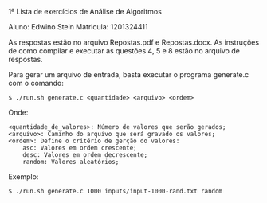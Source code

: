 1ª Lista de exercícios de Análise de Algoritmos

Aluno: Edwino Stein
Matricula: 1201324411  

As respostas estão no arquivo Repostas.pdf e Repostas.docx.
As instruções de como compilar e executar as questões 4, 5 e 8 estão no arquivo de respostas.

Para gerar um arquivo de entrada, basta executar o programa generate.c com o comando:

    $ ./run.sh generate.c <quantidade> <arquivo> <ordem>

Onde:

    <quantidade_de_valores>: Número de valores que serão gerados;
    <arquivo>: Caminho do arquivo que será gravado os valores;
    <ordem>: Define o critério de gerção do valores:
        asc: Valores em ordem crescente;
        desc: Valores em ordem decrescente;
        random: Valores aleatórios;

Exemplo:

    $ ./run.sh generate.c 1000 inputs/input-1000-rand.txt random
